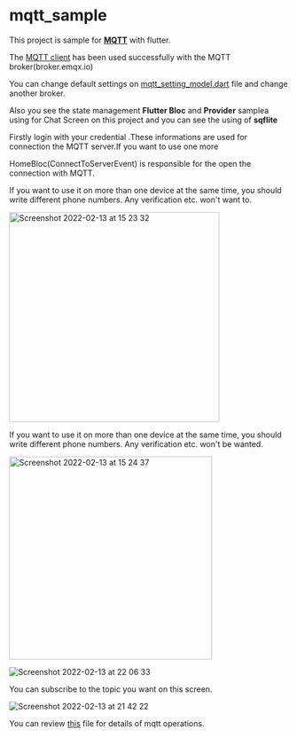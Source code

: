 # mqtt_sample
<p>This project is sample for  <a href="https://mqtt.org/"><B>MQTT</B></a> with flutter.</p>
<p>The <a href="https://pub.dev/packages/mqtt_client">MQTT client</a> has been used successfully with the MQTT broker(broker.emqx.io)</p>
<p>You can change default settings on <a href="https://github.com/okan-oz/mqtt_sample/blob/master/flutter_mqtt_chat_sample/lib/module/mqtt/models/mqtt_setting_model.dart">mqtt_setting_model.dart</a>  file and  change another broker.</p>
<p>Also you see the state management <B>Flutter Bloc</B> and <b>Provider</b>  samplea using for Chat Screen on this project and you can see the using of <B>sqflite</B></p>
<p>Firstly login with your credential .These informations are used for connection the MQTT server.If you want to use one more </p>

<p>HomeBloc(ConnectToServerEvent) is responsible for the open the connection with MQTT.</p>
<p>If you want to use it on more than one device at the same time, you should write different phone numbers. Any verification etc. won't want to.</p>
<img width="379" alt="Screenshot 2022-02-13 at 15 23 32" src="https://user-images.githubusercontent.com/62757704/153769769-9f60ba42-cb4e-4a78-b79e-ecd396f98109.png">
<p>If you want to use it on more than one device at the same time, you should write different phone numbers. Any verification etc. won't be wanted.</p>

<img width="366" alt="Screenshot 2022-02-13 at 15 24 37" src="https://user-images.githubusercontent.com/62757704/153770558-1d09abcf-775e-417e-a381-725bf517c146.png">

![Screenshot 2022-02-13 at 22 06 33](https://user-images.githubusercontent.com/62757704/153770678-d17922cc-73a0-4dae-a5c9-d3fa5d65aca7.png)

<p>You can subscribe to the topic you want on this screen.</p>

![Screenshot 2022-02-13 at 21 42 22](https://user-images.githubusercontent.com/62757704/153770799-ccb8740a-9e0c-495b-97ba-8f6c054c5d06.png)

You can review <a href="https://github.com/okan-oz/mqtt_sample/blob/master/flutter_mqtt_chat_sample/lib/module/mqtt/utils/mqtt_manager.dart">this</a> file for details of mqtt operations.

 
